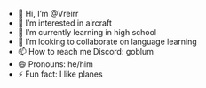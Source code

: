 - 👋 Hi, I’m @Vreirr
- 👀 I’m interested in aircraft
- 🌱 I’m currently learning in high school
- 💞️ I’m looking to collaborate on language learning
- 📫 How to reach me Discord: goblum
- 😄 Pronouns: he/him
- ⚡ Fun fact: I like planes

<!---
Vreirr/Vreirr is a ✨ special ✨ repository because its `README.md` (this file) appears on your GitHub profile.
You can click the Preview link to take a look at your changes.
--->
